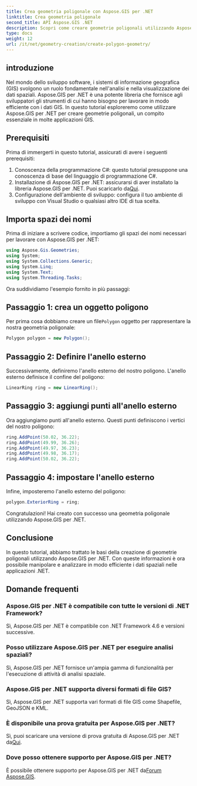 ```yaml
---
title: Crea geometria poligonale con Aspose.GIS per .NET
linktitle: Crea geometria poligonale
second_title: API Aspose.GIS .NET
description: Scopri come creare geometrie poligonali utilizzando Aspose.GIS per .NET. Tutorial passo passo per gli sviluppatori .NET.
type: docs
weight: 12
url: /it/net/geometry-creation/create-polygon-geometry/
---
```

## introduzione
Nel mondo dello sviluppo software, i sistemi di informazione geografica (GIS) svolgono un ruolo fondamentale nell'analisi e nella visualizzazione dei dati spaziali. Aspose.GIS per .NET è una potente libreria che fornisce agli sviluppatori gli strumenti di cui hanno bisogno per lavorare in modo efficiente con i dati GIS. In questo tutorial esploreremo come utilizzare Aspose.GIS per .NET per creare geometrie poligonali, un compito essenziale in molte applicazioni GIS.
## Prerequisiti
Prima di immergerti in questo tutorial, assicurati di avere i seguenti prerequisiti:
1. Conoscenza della programmazione C#: questo tutorial presuppone una conoscenza di base del linguaggio di programmazione C#.
2.  Installazione di Aspose.GIS per .NET: assicurarsi di aver installato la libreria Aspose.GIS per .NET. Puoi scaricarlo da[Qui](https://releases.aspose.com/gis/net/).
3. Configurazione dell'ambiente di sviluppo: configura il tuo ambiente di sviluppo con Visual Studio o qualsiasi altro IDE di tua scelta.

## Importa spazi dei nomi
Prima di iniziare a scrivere codice, importiamo gli spazi dei nomi necessari per lavorare con Aspose.GIS per .NET:
```csharp
using Aspose.Gis.Geometries;
using System;
using System.Collections.Generic;
using System.Linq;
using System.Text;
using System.Threading.Tasks;
```

Ora suddividiamo l'esempio fornito in più passaggi:
## Passaggio 1: crea un oggetto poligono
 Per prima cosa dobbiamo creare un file`Polygon` oggetto per rappresentare la nostra geometria poligonale:
```csharp
Polygon polygon = new Polygon();
```
## Passaggio 2: Definire l'anello esterno
Successivamente, definiremo l'anello esterno del nostro poligono. L'anello esterno definisce il confine del poligono:
```csharp
LinearRing ring = new LinearRing();
```
## Passaggio 3: aggiungi punti all'anello esterno
Ora aggiungiamo punti all'anello esterno. Questi punti definiscono i vertici del nostro poligono:
```csharp
ring.AddPoint(50.02, 36.22);
ring.AddPoint(49.99, 36.26);
ring.AddPoint(49.97, 36.23);
ring.AddPoint(49.98, 36.17);
ring.AddPoint(50.02, 36.22);
```
## Passaggio 4: impostare l'anello esterno
Infine, imposteremo l'anello esterno del poligono:
```csharp
polygon.ExteriorRing = ring;
```
Congratulazioni! Hai creato con successo una geometria poligonale utilizzando Aspose.GIS per .NET.

## Conclusione
In questo tutorial, abbiamo trattato le basi della creazione di geometrie poligonali utilizzando Aspose.GIS per .NET. Con queste informazioni è ora possibile manipolare e analizzare in modo efficiente i dati spaziali nelle applicazioni .NET.
## Domande frequenti
### Aspose.GIS per .NET è compatibile con tutte le versioni di .NET Framework?
Sì, Aspose.GIS per .NET è compatibile con .NET Framework 4.6 e versioni successive.
### Posso utilizzare Aspose.GIS per .NET per eseguire analisi spaziali?
Sì, Aspose.GIS per .NET fornisce un'ampia gamma di funzionalità per l'esecuzione di attività di analisi spaziale.
### Aspose.GIS per .NET supporta diversi formati di file GIS?
Sì, Aspose.GIS per .NET supporta vari formati di file GIS come Shapefile, GeoJSON e KML.
### È disponibile una prova gratuita per Aspose.GIS per .NET?
 Sì, puoi scaricare una versione di prova gratuita di Aspose.GIS per .NET da[Qui](https://releases.aspose.com/).
### Dove posso ottenere supporto per Aspose.GIS per .NET?
 È possibile ottenere supporto per Aspose.GIS per .NET da[Forum Aspose.GIS](https://forum.aspose.com/c/gis/33).